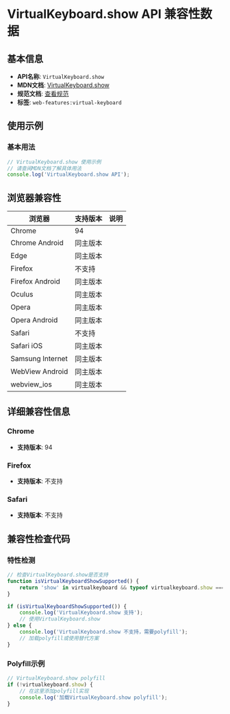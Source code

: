 # VirtualKeyboard.show API 兼容性数据

## 基本信息

- **API名称**: `VirtualKeyboard.show`
- **MDN文档**: [VirtualKeyboard.show](https://developer.mozilla.org/docs/Web/API/VirtualKeyboard/show)
- **规范文档**: [查看规范](https://w3c.github.io/virtual-keyboard/#dom-virtualkeyboard-show)
- **标签**: `web-features:virtual-keyboard`

## 使用示例

### 基本用法

```javascript
// VirtualKeyboard.show 使用示例
// 请查阅MDN文档了解具体用法
console.log('VirtualKeyboard.show API');
```

## 浏览器兼容性

| 浏览器 | 支持版本 | 说明 |
|--------|----------|------|
| Chrome | 94 |  |
| Chrome Android | 同主版本 |  |
| Edge | 同主版本 |  |
| Firefox | 不支持 |  |
| Firefox Android | 同主版本 |  |
| Oculus | 同主版本 |  |
| Opera | 同主版本 |  |
| Opera Android | 同主版本 |  |
| Safari | 不支持 |  |
| Safari iOS | 同主版本 |  |
| Samsung Internet | 同主版本 |  |
| WebView Android | 同主版本 |  |
| webview_ios | 同主版本 |  |

## 详细兼容性信息

### Chrome

- **支持版本**: 94

### Firefox

- **支持版本**: 不支持

### Safari

- **支持版本**: 不支持

## 兼容性检查代码

### 特性检测

```javascript
// 检查VirtualKeyboard.show是否支持
function isVirtualKeyboardShowSupported() {
    return 'show' in virtualkeyboard && typeof virtualkeyboard.show === 'function';
}

if (isVirtualKeyboardShowSupported()) {
    console.log('VirtualKeyboard.show 支持');
    // 使用VirtualKeyboard.show
} else {
    console.log('VirtualKeyboard.show 不支持，需要polyfill');
    // 加载polyfill或使用替代方案
}
```

### Polyfill示例

```javascript
// VirtualKeyboard.show polyfill
if (!virtualkeyboard.show) {
    // 在这里添加polyfill实现
    console.log('加载VirtualKeyboard.show polyfill');
}
```

